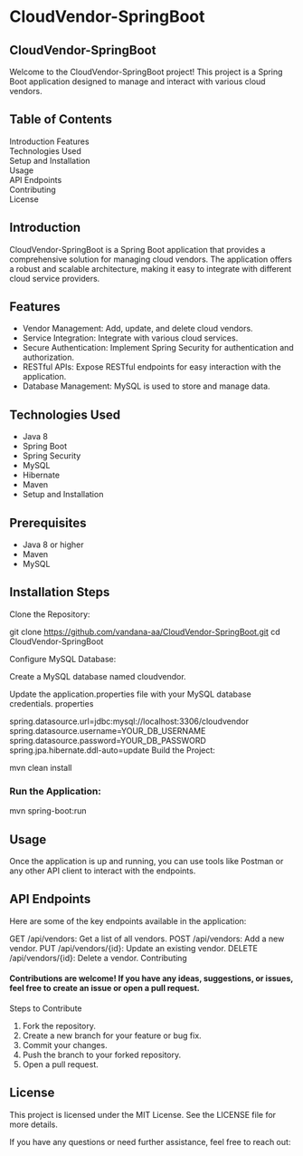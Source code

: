 # CloudVendor-SpringBoot
## CloudVendor-SpringBoot

Welcome to the CloudVendor-SpringBoot project! This project is a Spring Boot application designed to manage and interact with various cloud vendors.

## Table of Contents

Introduction
Features   
Technologies Used    
Setup and Installation   
Usage   
API Endpoints   
Contributing   
License    


## Introduction

CloudVendor-SpringBoot is a Spring Boot application that provides a comprehensive solution for managing cloud vendors. The application offers a robust and scalable architecture, making it easy to integrate with different cloud service providers.    

## Features    

- Vendor Management: Add, update, and delete cloud vendors.    
- Service Integration: Integrate with various cloud services.   
- Secure Authentication: Implement Spring Security for authentication and authorization.   
- RESTful APIs: Expose RESTful endpoints for easy interaction with the application.   
- Database Management: MySQL is used to store and manage data.   


## Technologies Used

- Java 8
- Spring Boot
- Spring Security
- MySQL
- Hibernate
- Maven
- Setup and Installation

## Prerequisites
- Java 8 or higher
- Maven
- MySQL

## Installation Steps
Clone the Repository:     

git clone https://github.com/vandana-aa/CloudVendor-SpringBoot.git
cd CloudVendor-SpringBoot

Configure MySQL Database:

Create a MySQL database named cloudvendor.

Update the application.properties file with your MySQL database credentials.
properties

spring.datasource.url=jdbc:mysql://localhost:3306/cloudvendor
spring.datasource.username=YOUR_DB_USERNAME
spring.datasource.password=YOUR_DB_PASSWORD
spring.jpa.hibernate.ddl-auto=update
Build the Project:

mvn clean install

### Run the Application:
mvn spring-boot:run


## Usage
Once the application is up and running, you can use tools like Postman or any other API client to interact with the endpoints.

## API Endpoints

Here are some of the key endpoints available in the application:

GET /api/vendors: Get a list of all vendors.
POST /api/vendors: Add a new vendor.
PUT /api/vendors/{id}: Update an existing vendor.
DELETE /api/vendors/{id}: Delete a vendor.
Contributing


#### Contributions are welcome! If you have any ideas, suggestions, or issues, feel free to create an issue or open a pull request.

Steps to Contribute
1. Fork the repository.
2. Create a new branch for your feature or bug fix.
3. Commit your changes.
4. Push the branch to your forked repository.
5. Open a pull request.

## License
This project is licensed under the MIT License. See the LICENSE file for more details.



If you have any questions or need further assistance, feel free to reach out:

